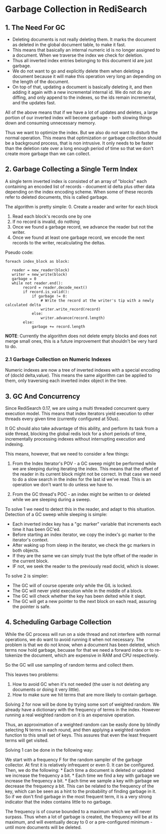 # Garbage Collection in RediSearch

## 1. The Need For GC

* Deleting documents is not really deleting them. It marks the document as deleted in the global document table, to make it fast.
* This means that basically an internal numeric id is no longer assigned to a document. When we traverse the index we check for deletion.
* Thus all inverted index entries belonging to this document id are just garbage. 
* We do not want to go and explicitly delete them when deleting a document because it will make this operation very long an depending on the length of the document.
* On top of that, updating a document is basically deleting it, and then adding it again with a new incremental internal id. We do not do any diffing, and only append to the indexes, so the ids remain incremental, and the updates fast.

All of the above means that if we have a lot of updates and deletes, a large portion of our inverted index will become garbage - both slowing things down and consuming unnecessary memory. 

Thus we want to optimize the index. But we also do not want to disturb the normal operation. This means that optimization or garbage collection should be a background process, that is non intrusive. It only needs to be faster than the deletion rate over a long enough period of time so that we don't create more garbage than we can collect.

## 2. Garbage Collecting a Single Term Index

A single term inverted index is consisted of an array of "blocks" each containing an encoded list of records - document id delta plus other data depending on the index encoding scheme. When some of these records refer to deleted documents, this is called garbage. 

The algorithm is pretty simple: 
0. Create a reader and writer for each block
1. Read each block's records one by one
2. If no record is invalid, do nothing
3. Once we found a garbage record, we advance the reader but not the writer.
4. Once we found at least one garbage record, we encode the next records to the writer, recalculating the deltas.

Pseudo code:

```
foreach index_block as block:
   
   reader = new_reader(block)
   writer = new_write(block)
   garbage = 0
   while not reader.end():
        record = reader.decode_next()
        if record.is_valid():
            if garbage != 0:
                # Write the record at the writer's tip with a newly calculated delta
                writer.write_record(record)
            else:
                writer.advance(record.length)
        else:
            garbage += record.length
```

**NOTE**: Currently the algorithm does not delete empty blocks and does not merge small ones, this is a future improvement that shouldn't be very hard to do.

### 2.1 Garbage Collection on Numeric Indexes

Numeric indexes are now a tree of inverted indexes with a special encoding of (docId delta,value). This means the same algorithm can be applied to them, only traversing each inverted index object in the tree.

## 3. GC And Concurrency

Since RediSearch 0.17, we are using a multi threaded concurrent query execution model. This means that index iterators yield execution to other threads every given time (currently configured at 50us). 

It GC should also take advantage of this ability, and perform its task from a side thread, blocking the global redis lock for a short periods of time, incrementally processing indexes without interrupting execution and indexing.

This means, however, that we need to consider a few things:

1. From the Index Iterator's POV - a GC sweep might be performed while we are sleeping during iterating the index. This means that the offset of the reader in its current block might not be correct. In that case we need to do a slow search in the index for the last id we've read. This is an operation we don't want to do unless we have to.

2. From the GC thread's POC - an index might be written to or deleted while we are sleeping during a sweep.

To solve 1 we need to detect this in the reader, and adapt to this situation. Detection of a GC sweep while sleeping is simple:
* Each inverted index key has a "gc marker" variable that increments each time it has been GC'ed. 
* Before starting an index iterator, we copy the index's gc marker to the iterator's context.
* After waking up from sleep in the iterator, we check the gc markers in both objects.
* If they are the same we can simply trust the byte offset of the reader in the current block.
* IF not, we seek the reader to the previously read docId, which is slower. 

To solve 2 is simpler: 
* The GC will of course operate only while the GIL is locked.
* The GC will never yield execution while in the middle of a block.
* The GC will check whether the key has been delted while it slept.
* The GC will get a new pointer to the next block on each read, assuring the pointer is safe.

## 4. Scheduling Garbage Collection

While the  GC process will run on a side thread and not interfere with normal operations, we do want to avoid running it when not necessary. 
The problem is that we do not know, when a document has been deleted, which terms now hold garbage, becuase for that we need a forward index or to re-tokenize the document, which are expensive in RAM and CPU respectively. 

So the GC will use sampling of random terms and collect them. 

This leaves two problems:
1. How to avoid GC when it's not needed (the user is not deleting any documents or doing it very little).
2. How to make sure we hit terms that are more likely to contain garbage. 

Solving 2 for now will be done by trying some sort of weighted random. We already have a dictionary with the frequency of terms in the index. However running a real weighted random on it is an expensive operation.

Thus, an approximation of a weighted random can be easily done by blindly selecting N terms in each round, and then applying a weighted random function to this small set of keys. This assures that even the least frequent terms will get visited.

Solving 1 can be done in the following way:

We start with a frequency F for the random sampler of the garbage collector. At first it is relatively infrequent or even 0. It can be configured.
Then, we do the following:
    * Each time a document is deleted or updated we increase the frequency a bit.
    * Each time we find a key with garbage we increase the frequency a bit.
    * Each time we sample a key with garbage we decrease the frequency a bit. This can be related to the frequency of the key, which can be seen as a hint to the probability of finding garbage in it. So if we don't find garbage in the most frequent term, it is a very strong indicator that the index contains little to no garbage.

The frequency is of course bounded to a maximum which we will never surpass. Thus when a lot of garbage is created, the frequency will be at its maximum, and will eventually decay to 0 or a pre-configured minimum - until more documents will be deleted. 


